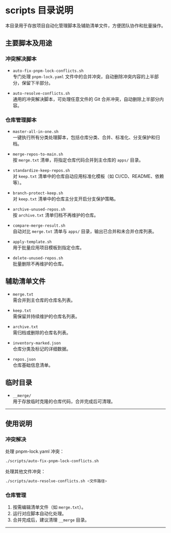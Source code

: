 # scripts 目录说明

本目录用于存放项目自动化管理脚本及辅助清单文件，方便团队协作和批量操作。

## 主要脚本及用途

### 冲突解决脚本

- `auto-fix-pnpm-lock-conflicts.sh`  
  专门处理 `pnpm-lock.yaml` 文件中的合并冲突，自动删除冲突内容的上半部分，保留下半部分。

- `auto-resolve-conflicts.sh`  
  通用的冲突解决脚本，可处理任意文件的 Git 合并冲突，自动删除上半部分内容。

### 仓库管理脚本

- `master-all-in-one.sh`  
  一键执行所有分类处理脚本，包括仓库分类、合并、标准化、分支保护和归档。

- `merge-repos-to-main.sh`  
  按 `merge.txt` 清单，将指定仓库代码合并到主仓库的 `apps/` 目录。

- `standardize-keep-repos.sh`  
  对 `keep.txt` 清单中的仓库自动应用标准化模板（如 CI/CD、README、依赖等）。

- `branch-protect-keep.sh`  
  对 `keep.txt` 清单中的仓库主分支开启分支保护策略。

- `archive-unused-repos.sh`  
  按 `archive.txt` 清单归档不再维护的仓库。

- `compare-merge-result.sh`  
  自动对比 `merge.txt` 清单与 `apps/` 目录，输出已合并和未合并仓库列表。

- `apply-template.sh`  
  用于批量应用项目模板到指定仓库。

- `delete-unused-repos.sh`  
  批量删除不再维护的仓库。

## 辅助清单文件

- `merge.txt`  
  需合并到主仓库的仓库名列表。

- `keep.txt`  
  需保留并持续维护的仓库名列表。

- `archive.txt`  
  需归档或删除的仓库名列表。

- `inventory-marked.json`  
  仓库分类及标记的详细数据。

- `repos.json`  
  仓库基础信息清单。

## 临时目录

- `__merge/`  
  用于存放临时克隆的仓库代码，合并完成后可清理。

---

## 使用说明

### 冲突解决

处理 pnpm-lock.yaml 冲突：

```bash
./scripts/auto-fix-pnpm-lock-conflicts.sh
```

处理其他文件冲突：

```bash
./scripts/auto-resolve-conflicts.sh <文件路径>
```

### 仓库管理

1. 按需编辑清单文件（如 `merge.txt`）。
2. 运行对应脚本自动化处理。
3. 合并完成后，建议清理 `__merge` 目录。

---
